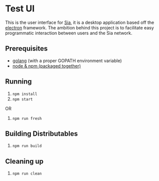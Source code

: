 # Test UI

This is the user interface for [Sia](https://github.com/NebulousLabs/Sia), it
is a desktop application based off the
[electron](https://github.com/atom/electron) framework. The ambition behind
this project is to facilitate easy programmatic interaction between users and
the Sia network.

## Prerequisites

- [golang](https://golang.org/) (with a proper GOPATH environment variable)
- [node & npm (packaged together)](https://nodejs.org/download/)

## Running

1. `npm install`
2. `npm start`

OR

1. `npm run fresh`

## Building Distributables

1. `npm run build`

## Cleaning up

1. `npm run clean`
